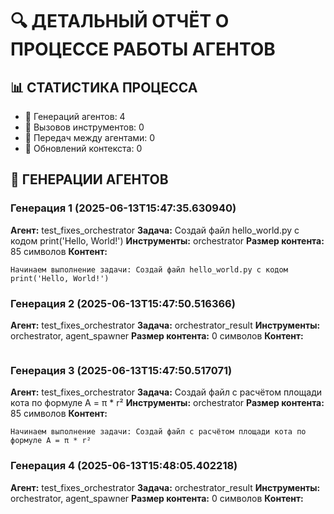 # 🔍 ДЕТАЛЬНЫЙ ОТЧЁТ О ПРОЦЕССЕ РАБОТЫ АГЕНТОВ

## 📊 СТАТИСТИКА ПРОЦЕССА
- 🤖 Генераций агентов: 4
- 🔧 Вызовов инструментов: 0
- 🔄 Передач между агентами: 0
- 📝 Обновлений контекста: 0

## 🤖 ГЕНЕРАЦИИ АГЕНТОВ

### Генерация 1 (2025-06-13T15:47:35.630940)
**Агент:** test_fixes_orchestrator
**Задача:** Создай файл hello_world.py с кодом print('Hello, World!')
**Инструменты:** orchestrator
**Размер контента:** 85 символов
**Контент:**
```
Начинаем выполнение задачи: Создай файл hello_world.py с кодом print('Hello, World!')
```

### Генерация 2 (2025-06-13T15:47:50.516366)
**Агент:** test_fixes_orchestrator
**Задача:** orchestrator_result
**Инструменты:** orchestrator, agent_spawner
**Размер контента:** 0 символов
**Контент:**
```

```

### Генерация 3 (2025-06-13T15:47:50.517071)
**Агент:** test_fixes_orchestrator
**Задача:** Создай файл с расчётом площади кота по формуле A = π * r²
**Инструменты:** orchestrator
**Размер контента:** 85 символов
**Контент:**
```
Начинаем выполнение задачи: Создай файл с расчётом площади кота по формуле A = π * r²
```

### Генерация 4 (2025-06-13T15:48:05.402218)
**Агент:** test_fixes_orchestrator
**Задача:** orchestrator_result
**Инструменты:** orchestrator, agent_spawner
**Размер контента:** 0 символов
**Контент:**
```

```
